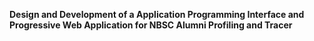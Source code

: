 **Design and Development of a Application Programming Interface and Progressive Web Application for NBSC Alumni Profiling and Tracer**
